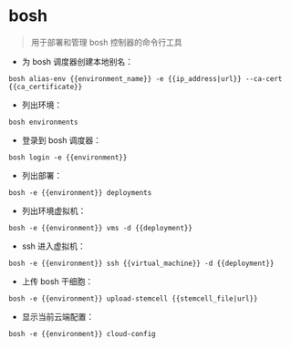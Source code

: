 # bosh

> 用于部署和管理 bosh 控制器的命令行工具

- 为 bosh 调度器创建本地别名：

`bosh alias-env {{environment_name}} -e {{ip_address|url}} --ca-cert {{ca_certificate}}`

- 列出环境：

`bosh environments`

- 登录到 bosh 调度器：

`bosh login -e {{environment}} `

- 列出部署：

`bosh -e {{environment}} deployments`

- 列出环境虚拟机：

`bosh -e {{environment}} vms -d {{deployment}}`

- ssh 进入虚拟机：

`bosh -e {{environment}} ssh {{virtual_machine}} -d {{deployment}}`

- 上传 bosh 干细胞：

`bosh -e {{environment}} upload-stemcell {{stemcell_file|url}}`

- 显示当前云端配置：

`bosh -e {{environment}} cloud-config`

[#]: contributors: ([琳小梁]，[玉叶])